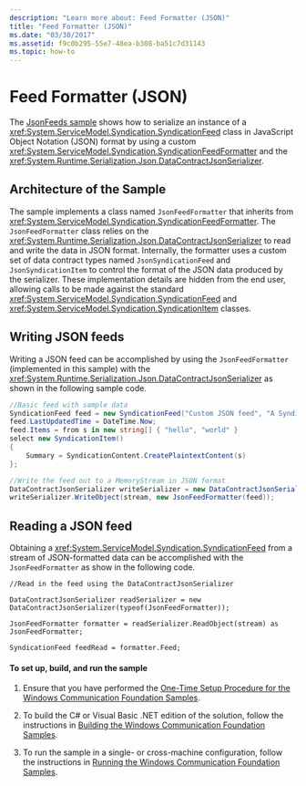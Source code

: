 ```yaml
---
description: "Learn more about: Feed Formatter (JSON)"
title: "Feed Formatter (JSON)"
ms.date: "03/30/2017"
ms.assetid: f9c0b295-55e7-48ea-b308-ba51c7d31143
ms.topic: how-to
---
```

# Feed Formatter (JSON)

The [JsonFeeds sample](https://github.com/dotnet/samples/tree/main/framework/wcf) shows how to serialize an instance of a <xref:System.ServiceModel.Syndication.SyndicationFeed> class in JavaScript Object Notation (JSON) format by using a custom <xref:System.ServiceModel.Syndication.SyndicationFeedFormatter> and the <xref:System.Runtime.Serialization.Json.DataContractJsonSerializer>.

## Architecture of the Sample

The sample implements a class named `JsonFeedFormatter` that inherits from <xref:System.ServiceModel.Syndication.SyndicationFeedFormatter>. The `JsonFeedFormatter` class relies on the <xref:System.Runtime.Serialization.Json.DataContractJsonSerializer> to read and write the data in JSON format. Internally, the formatter uses a custom set of data contract types named `JsonSyndicationFeed` and `JsonSyndicationItem` to control the format of the JSON data produced by the serializer. These implementation details are hidden from the end user, allowing calls to be made against the standard <xref:System.ServiceModel.Syndication.SyndicationFeed> and <xref:System.ServiceModel.Syndication.SyndicationItem> classes.

## Writing JSON feeds

Writing a JSON feed can be accomplished by using the `JsonFeedFormatter` (implemented in this sample) with the <xref:System.Runtime.Serialization.Json.DataContractJsonSerializer> as shown in the following sample code.

```csharp
//Basic feed with sample data
SyndicationFeed feed = new SyndicationFeed("Custom JSON feed", "A Syndication extensibility sample", null);
feed.LastUpdatedTime = DateTime.Now;
feed.Items = from s in new string[] { "hello", "world" }
select new SyndicationItem()
{
    Summary = SyndicationContent.CreatePlaintextContent(s)
};

//Write the feed out to a MemoryStream in JSON format
DataContractJsonSerializer writeSerializer = new DataContractJsonSerializer(typeof(JsonFeedFormatter));
writeSerializer.WriteObject(stream, new JsonFeedFormatter(feed));
```

## Reading a JSON feed

Obtaining a <xref:System.ServiceModel.Syndication.SyndicationFeed> from a stream of JSON-formatted data can be accomplished with the `JsonFeedFormatter` as show in the following code.

 `//Read in the feed using the DataContractJsonSerializer`

 `DataContractJsonSerializer readSerializer = new DataContractJsonSerializer(typeof(JsonFeedFormatter));`

 `JsonFeedFormatter formatter = readSerializer.ReadObject(stream) as JsonFeedFormatter;`

 `SyndicationFeed feedRead = formatter.Feed;`

#### To set up, build, and run the sample

1. Ensure that you have performed the [One-Time Setup Procedure for the Windows Communication Foundation Samples](one-time-setup-procedure-for-the-wcf-samples.md).

2. To build the C# or Visual Basic .NET edition of the solution, follow the instructions in [Building the Windows Communication Foundation Samples](building-the-samples.md).

3. To run the sample in a single- or cross-machine configuration, follow the instructions in [Running the Windows Communication Foundation Samples](running-the-samples.md).
